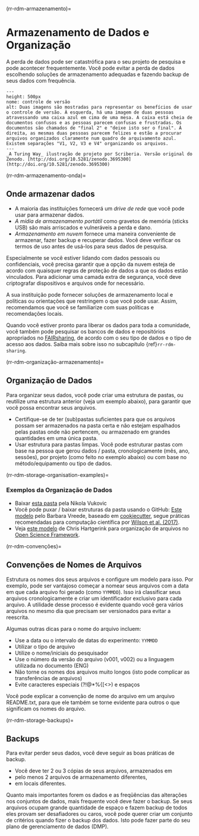 (rr-rdm-armazenamento)=
# Armazenamento de Dados e Organização

A perda de dados pode ser catastrófica para o seu projeto de pesquisa e pode acontecer frequentemente. Você pode evitar a perda de dados escolhendo soluções de armazenamento adequadas e fazendo backup de seus dados com frequência.

```{figure} ../../figures/version-control.jpg
---
height: 500px
nome: controle de versão
alt: Duas imagens são mostradas para representar os benefícios de usar o controle de versão. À esquerda, há uma imagem de duas pessoas atravessando uma caixa azul em cima de uma mesa. A caixa está cheia de documentos confusos e as pessoas parecem confusas e frustradas. Os documentos são chamados de "final 2" e "deixe isto ser o final". À direita, as mesmas duas pessoas parecem felizes e estão a procurar arquivos organizados claramente num quadro de arquivamento azul. Existem separações "V1, V2, V3 e V4" organizando os arquivos.
---
_A Turing Way_ ilustração de projeto por Scriberia. Versão original do Zenodo. [http://doi.org/10.5281/zenodo.3695300](http://doi.org/10.5281/zenodo.3695300)
```

(rr-rdm-armazenamento-onda)=
## Onde armazenar dados

- A maioria das instituições fornecerá um _drive de rede_ que você pode usar para armazenar dados.
- _A mídia de armazenamento portátil_ como gravetos de memória (sticks USB) são mais arriscados e vulneráveis a perda e dano.
- _Armazenamento em nuvem_ fornece uma maneira conveniente de armazenar, fazer backup e recuperar dados. Você deve verificar os termos de uso antes de usá-los para seus dados de pesquisa.

Especialmente se você estiver lidando com dados pessoais ou confidenciais, você precisa garantir que a opção da nuvem esteja de acordo com quaisquer regras de proteção de dados a que os dados estão vinculados. Para adicionar uma camada extra de segurança, você deve criptografar dispositivos e arquivos onde for necessário.

A sua instituição pode fornecer soluções de armazenamento local e políticas ou orientações que restringem o que você pode usar. Assim, recomendamos que você se familiarize com suas políticas e recomendações locais.

Quando você estiver pronto para liberar os dados para toda a comunidade, você também pode pesquisar os bancos de dados e repositórios apropriados no [FAIRsharing](https://fairsharing.org/databases), de acordo com o seu tipo de dados e o tipo de acesso aos dados. Saiba mais sobre isso no subcapítulo {ref}`rr-rdm-sharing`.

(rr-rdm-organização-armazenamento)=
## Organização de Dados

Para organizar seus dados, você pode criar uma estrutura de pastas, ou reutilize uma estrutura anterior (veja um exemplo abaixo), para garantir que você possa encontrar seus arquivos.

-   Certifique-se de ter (sub)pastas suficientes para que os arquivos possam ser armazenados na pasta certa e não estejam espalhados pelas pastas onde não pertencem, ou armazenado em grandes quantidades em uma única pasta.
-   Usar estrutura para pastas limpas. Você pode estruturar pastas com base na pessoa que gerou dados / pasta, cronologicamente (mês, ano, sessões), por projeto (como feito no exemplo abaixo) ou com base no método/equipamento ou tipo de dados.

(rr-rdm-storage-organisation-examples)=
### Exemplos da Organização de Dados

- Baixar [esta pasta](http://nikola.me/folder_structure.html) pela Nikola Vukovic
- Você pode puxar / baixar estruturas da pasta usando o GitHub: [Este modelo](https://github.com/bvreede/good-enough-project) pelo Barbara Vreede, baseado em [cookiecutter](https://github.com/cookiecutter/cookiecutter), segue práticas recomendadas para computação científica por [Wilson et al. (2017)](https://doi.org/10.1371/journal.pcbi.1005510).
- Veja [este modelo](https://osf.io/4sdn3/) de Chris Hartgerink para organização de arquivos no [Open Science Framework](https://osf.io/).

(rr-rdm-convenções)=
## Convenções de Nomes de Arquivos

Estrutura os nomes dos seus arquivos e configure um modelo para isso. Por exemplo, pode ser vantajoso começar a nomear seus arquivos com a data em que cada arquivo foi gerado (como `YYMMDD`). Isso irá classificar seus arquivos cronologicamente e criar um identificador exclusivo para cada arquivo. A utilidade desse processo é evidente quando você gera vários arquivos no mesmo dia que precisam ser versionados para evitar a reescrita.


Algumas outras dicas para o nome do arquivo incluem:
- Use a data ou o intervalo de datas do experimento: `YYMMDD`
- Utilizar o tipo de arquivo
- Utilize o nome/iniciais do pesquisador
- Use o número da versão do arquivo (v001, v002) ou a linguagem utilizada no documento (ENG)
- Não torne os nomes dos arquivos muito longos (isto pode complicar as transferências de arquivos)
- Evite caracteres especiais (?\!@\*%{[<>) e espaços

Você pode explicar a convenção de nome do arquivo em um arquivo README.txt, para que ele também se torne evidente para outros o que significam os nomes do arquivo.

(rr-rdm-storage-backups)=
## Backups

Para evitar perder seus dados, você deve seguir as boas práticas de backup.

- Você deve ter 2 ou 3 cópias de seus arquivos, armazenados em
- pelo menos 2 arquivos de armazenamento diferentes,
- em locais diferentes.

Quanto mais importantes forem os dados e as freqüências das alterações nos conjuntos de dados, mais frequente você deve fazer o backup. Se seus arquivos ocupam grande quantidade de espaço e fazem backup de todos eles provam ser desafiadores ou caros, você pode querer criar um conjunto de critérios quando fizer o backup dos dados. Isto pode fazer parte do seu plano de gerenciamento de dados (DMP).
